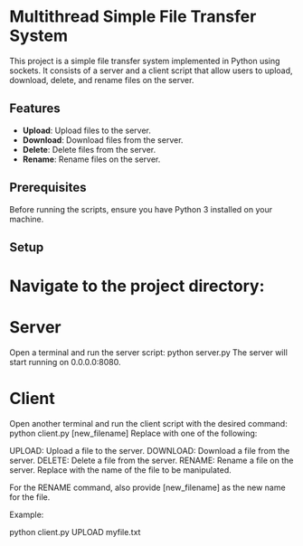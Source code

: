 # Multithread Simple File Transfer System

This project is a simple file transfer system implemented in Python using sockets. It consists of a server and a client script that allow users to upload, download, delete, and rename files on the server.

## Features

- **Upload**: Upload files to the server.
- **Download**: Download files from the server.
- **Delete**: Delete files from the server.
- **Rename**: Rename files on the server.

## Prerequisites

Before running the scripts, ensure you have Python 3 installed on your machine.

## Setup

# Navigate to the project directory:
# Server
Open a terminal and run the server script:
python server.py
The server will start running on 0.0.0.0:8080.

# Client
Open another terminal and run the client script with the desired command:
python client.py <command> <filename> [new_filename]
Replace <command> with one of the following:

UPLOAD: Upload a file to the server.
DOWNLOAD: Download a file from the server.
DELETE: Delete a file from the server.
RENAME: Rename a file on the server.
Replace <filename> with the name of the file to be manipulated.

For the RENAME command, also provide [new_filename] as the new name for the file.

Example:

python client.py UPLOAD myfile.txt
